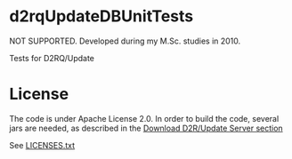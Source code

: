 # d2rqUpdateDBUnitTests
NOT SUPPORTED. Developed during my M.Sc. studies in 2010.

Tests for D2RQ/Update

# License
The code is under Apache License 2.0. In order to build the code, several jars are needed, as described in the [Download D2R/Update Server section](https://github.com/VadimEisenberg/d2rqUpdate#download-d2rupdate-server)

See [LICENSES.txt](https://github.com/VadimEisenberg/d2rqUpdateDBUnitTests/blob/master/LICENSES.txt)
